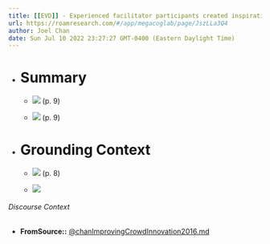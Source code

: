 ```yaml
---
title: [[EVD]] - Experienced facilitator participants created inspirations for crowd brainstormers with strategies like crafting simulation prompts or inquiries, in contrast to novice facilitators, who relied more heavily on simply passing on examples without further processing - [[@chanImprovingCrowdInnovation2016]]
url: https://roamresearch.com/#/app/megacoglab/page/JszLLa3Q4
author: Joel Chan
date: Sun Jul 10 2022 23:27:27 GMT-0400 (Eastern Daylight Time)
---
```


- # Summary

    - ![](https://firebasestorage.googleapis.com/v0/b/firescript-577a2.appspot.com/o/imgs%2Fapp%2Fmegacoglab%2FqwmnvTTjCc.png?alt=media&token=d51e631d-7eba-4a3a-a31b-dcad283b3430) (p. 9)

    - ![](https://firebasestorage.googleapis.com/v0/b/firescript-577a2.appspot.com/o/imgs%2Fapp%2Fmegacoglab%2FSI-hrnN0sQ.png?alt=media&token=86e5200e-8a38-487a-be84-745151b0157c) (p. 9)
- # Grounding Context

    - ![](https://firebasestorage.googleapis.com/v0/b/firescript-577a2.appspot.com/o/imgs%2Fapp%2Fmegacoglab%2FVTq76pxDh8.png?alt=media&token=b7c0c1b7-b936-4453-a814-6775f4e4434c) (p. 8)

    - ![](https://firebasestorage.googleapis.com/v0/b/firescript-577a2.appspot.com/o/imgs%2Fapp%2Fmegacoglab%2FHofKG7opdL.png?alt=media&token=aa596b37-f163-4b04-a714-867f06d9d485)

###### Discourse Context

- **FromSource::** [@chanImprovingCrowdInnovation2016.md](@chanImprovingCrowdInnovation2016.md)

